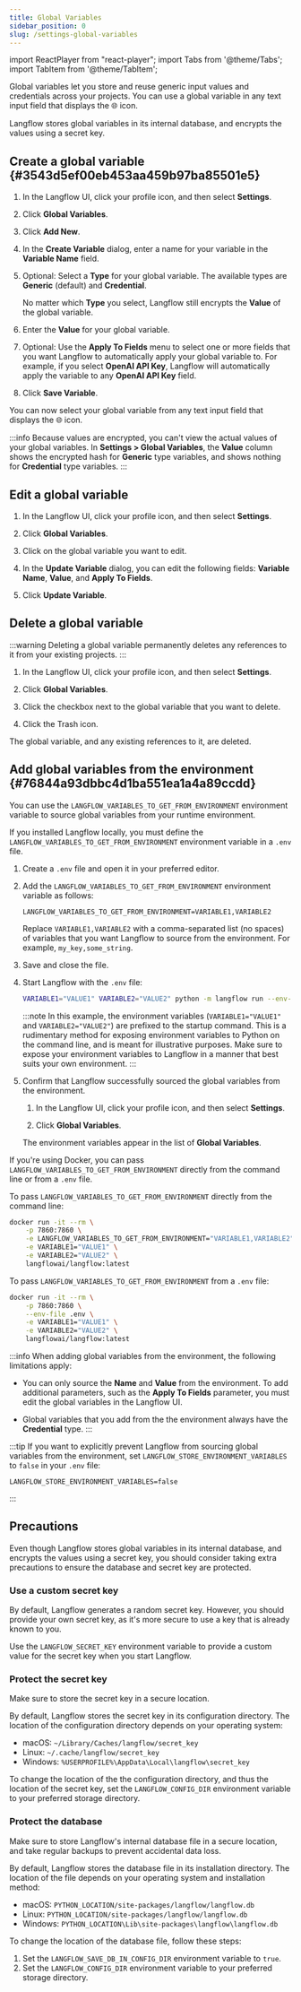 ```yaml
---
title: Global Variables
sidebar_position: 0
slug: /settings-global-variables
---
```


import ReactPlayer from "react-player";
import Tabs from '@theme/Tabs';
import TabItem from '@theme/TabItem';

Global variables let you store and reuse generic input values and credentials across your projects.
You can use a global variable in any text input field that displays the 🌐 icon.

Langflow stores global variables in its internal database, and encrypts the values using a secret key.

## Create a global variable {#3543d5ef00eb453aa459b97ba85501e5}

1. In the Langflow UI, click your profile icon, and then select **Settings**.

2. Click **Global Variables**.

3. Click **Add New**.

4. In the **Create Variable** dialog, enter a name for your variable in the **Variable Name** field.

5. Optional: Select a **Type** for your global variable. The available types are **Generic** (default) and **Credential**.

    No matter which **Type** you select, Langflow still encrypts the **Value** of the global variable.

6. Enter the **Value** for your global variable.

7. Optional: Use the **Apply To Fields** menu to select one or more fields that you want Langflow to automatically apply your global variable to.
For example, if you select **OpenAI API Key**, Langflow will automatically apply the variable to any **OpenAI API Key** field.

8. Click **Save Variable**.

You can now select your global variable from any text input field that displays the 🌐 icon.

:::info
Because values are encrypted, you can't view the actual values of your global variables.
In **Settings > Global Variables**, the **Value** column shows the encrypted hash for **Generic** type variables, and shows nothing for **Credential** type variables.
:::

<ReactPlayer controls url="https://youtu.be/RedPOCsYNAM" />

## Edit a global variable

1. In the Langflow UI, click your profile icon, and then select **Settings**.

2. Click **Global Variables**.

3. Click on the global variable you want to edit.

4. In the **Update Variable** dialog, you can edit the following fields: **Variable Name**, **Value**, and **Apply To Fields**.

5. Click **Update Variable**.

## Delete a global variable

:::warning
Deleting a global variable permanently deletes any references to it from your existing projects.
:::

1. In the Langflow UI, click your profile icon, and then select **Settings**.

2. Click **Global Variables**.

3. Click the checkbox next to the global variable that you want to delete.

4. Click the Trash icon.

The global variable, and any existing references to it, are deleted.

## Add global variables from the environment {#76844a93dbbc4d1ba551ea1a4a89ccdd}

You can use the `LANGFLOW_VARIABLES_TO_GET_FROM_ENVIRONMENT` environment variable to source global variables from your runtime environment.

<Tabs>

<TabItem value="local" label="Local" default>

If you installed Langflow locally, you must define the `LANGFLOW_VARIABLES_TO_GET_FROM_ENVIRONMENT` environment variable in a `.env` file.

1. Create a `.env` file and open it in your preferred editor.

2. Add the `LANGFLOW_VARIABLES_TO_GET_FROM_ENVIRONMENT` environment variable as follows:

    ```plaintext title=".env"
    LANGFLOW_VARIABLES_TO_GET_FROM_ENVIRONMENT=VARIABLE1,VARIABLE2
    ```

    Replace `VARIABLE1,VARIABLE2` with a comma-separated list (no spaces) of variables that you want Langflow to source from the environment.
    For example, `my_key,some_string`.

3. Save and close the file.

4. Start Langflow with the `.env` file:

    ```bash
    VARIABLE1="VALUE1" VARIABLE2="VALUE2" python -m langflow run --env-file .env
    ```

    :::note
    In this example, the environment variables (`VARIABLE1="VALUE1"` and `VARIABLE2="VALUE2"`) are prefixed to the startup command.
    This is a rudimentary method for exposing environment variables to Python on the command line, and is meant for illustrative purposes.
    Make sure to expose your environment variables to Langflow in a manner that best suits your own environment.
    :::

5. Confirm that Langflow successfully sourced the global variables from the environment.

   1. In the Langflow UI, click your profile icon, and then select **Settings**.

   2. Click **Global Variables**.

    The environment variables appear in the list of **Global Variables**.

</TabItem>

<TabItem value="docker" label="Docker">

If you're using Docker, you can pass `LANGFLOW_VARIABLES_TO_GET_FROM_ENVIRONMENT` directly from the command line or from a `.env` file.

To pass `LANGFLOW_VARIABLES_TO_GET_FROM_ENVIRONMENT` directly from the command line:

```bash
docker run -it --rm \
    -p 7860:7860 \
    -e LANGFLOW_VARIABLES_TO_GET_FROM_ENVIRONMENT="VARIABLE1,VARIABLE2" \
    -e VARIABLE1="VALUE1" \
    -e VARIABLE2="VALUE2" \
    langflowai/langflow:latest
```

To pass `LANGFLOW_VARIABLES_TO_GET_FROM_ENVIRONMENT` from a `.env` file:

```bash
docker run -it --rm \
    -p 7860:7860 \
    --env-file .env \
    -e VARIABLE1="VALUE1" \
    -e VARIABLE2="VALUE2" \
    langflowai/langflow:latest
```

</TabItem>

</Tabs>

:::info
When adding global variables from the environment, the following limitations apply:

- You can only source the **Name** and **Value** from the environment.
  To add additional parameters, such as the **Apply To Fields** parameter, you must edit the global variables in the Langflow UI.

- Global variables that you add from the the environment always have the **Credential** type.
:::

:::tip
If you want to explicitly prevent Langflow from sourcing global variables from the environment, set `LANGFLOW_STORE_ENVIRONMENT_VARIABLES` to `false` in your `.env` file:

```plaintext title=".env"
LANGFLOW_STORE_ENVIRONMENT_VARIABLES=false
```

:::

<!-- TODO: Most of the information in this section should be documented on other pages dedicated to environment variables and best practices. However, until those pages exist, we'll just have to keep this information here. Once those pages are added, we can reduce this section to a bulleted list with cross references. -->
## Precautions

Even though Langflow stores global variables in its internal database, and encrypts the values using a secret key, you should consider taking extra precautions to ensure the database and secret key are protected.

### Use a custom secret key

By default, Langflow generates a random secret key.
However, you should provide your own secret key, as it's more secure to use a key that is already known to you.

Use the `LANGFLOW_SECRET_KEY` environment variable to provide a custom value for the secret key when you start Langflow.

### Protect the secret key

Make sure to store the secret key in a secure location.

By default, Langflow stores the secret key in its configuration directory.
The location of the configuration directory depends on your operating system:

- macOS: `~/Library/Caches/langflow/secret_key`
- Linux: `~/.cache/langflow/secret_key`
- Windows: `%USERPROFILE%\AppData\Local\langflow\secret_key`

To change the location of the the configuration directory, and thus the location of the secret key, set the `LANGFLOW_CONFIG_DIR` environment variable to your preferred storage directory.

### Protect the database

Make sure to store Langflow's internal database file in a secure location, and take regular backups to prevent accidental data loss.

By default, Langflow stores the database file in its installation directory.
The location of the file depends on your operating system and installation method:

- macOS: `PYTHON_LOCATION/site-packages/langflow/langflow.db`
- Linux: `PYTHON_LOCATION/site-packages/langflow/langflow.db`
- Windows: `PYTHON_LOCATION\Lib\site-packages\langflow\langflow.db`

To change the location of the database file, follow these steps:

1. Set the `LANGFLOW_SAVE_DB_IN_CONFIG_DIR` environment variable to `true`.
2. Set the `LANGFLOW_CONFIG_DIR` environment variable to your preferred storage directory.

<!-- TODO: Add documentation for external database support. -->
<!-- Alternatively, you can configure Langflow to store data in an *external* database, such as PostgreSQL, instead of its own internal database. -->